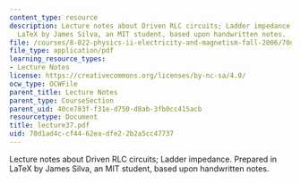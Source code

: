 ```yaml
---
content_type: resource
description: Lecture notes about Driven RLC circuits; Ladder impedance. Prepared in
  LaTeX by James Silva, an MIT student, based upon handwritten notes.
file: /courses/8-022-physics-ii-electricity-and-magnetism-fall-2006/70d1ad4ccf4462eadfe22b2a5cc47737_lecture37.pdf
file_type: application/pdf
learning_resource_types:
- Lecture Notes
license: https://creativecommons.org/licenses/by-nc-sa/4.0/
ocw_type: OCWFile
parent_title: Lecture Notes
parent_type: CourseSection
parent_uid: 40ce783f-f31e-d750-d8ab-3fb0cc415acb
resourcetype: Document
title: lecture37.pdf
uid: 70d1ad4c-cf44-62ea-dfe2-2b2a5cc47737
---
```

Lecture notes about Driven RLC circuits; Ladder impedance. Prepared in LaTeX by James Silva, an MIT student, based upon handwritten notes.